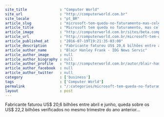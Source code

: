 ```yaml
---
site_title               : "Computer World"
site_url                 : "http://computerworld.com.br"
site_locale              : "pt_BR"
article_slug             : "microsoft-tem-queda-no-faturamento-mas-celebra-crescimento-em-cloud"
article_title            : "Microsoft tem queda no faturamento, mas celebra crescimento em cloud"
article_image            : "http://computerworld.com.br/sites/beta.computerworld.com.br/files/news_articles/satya_nadella_microsoft.jpg"
article_url              : "http://computerworld.com.br/microsoft-tem-queda-no-faturamento-mas-celebra-crescimento-em-cloud"
article_published_at     : "2016-07-19T19:21:35-03:00"
article_description      : "Fabricante faturou US$ 20,6 bilhões entre abril e junho, queda sobre os US$ 22,2 bilhões verificados no mesmo trimestre do ano anterior..."
article_author_name      : "Blair Hanley Frank - IDG News Servic"
article_author_image     : null
article_author_biography : null
article_author_profile   : "http://computerworld.com.br/autor/blair-hanley-frank-idg-news-service"
article_author_facebook  : null
article_author_twitter   : null
category                 : ['business']
tags                     : ['Computer World']
permalink                : "/:categories/microsoft-tem-queda-no-faturamento-mas-celebra-crescimento-em-cloud/"
layout                   : post
---
```


Fabricante faturou US$ 20,6 bilhões entre abril e junho, queda sobre os US$ 22,2 bilhões verificados no mesmo trimestre do ano anterior...

